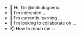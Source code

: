 - 👋 Hi, I’m @mitsulugueriu
- 👀 I’m interested ...
- 🌱 I’m currently learning ...
- 💞️ I’m looking to collaborate on ...
- 📫 How to reach me ...

<!---
mitsulugueriu/mitsulugueriu is a ✨ special ✨ repository because its `README.md` (this file) appears on your GitHub profile.
You can click the Preview link to take a look at your changes.
--->
